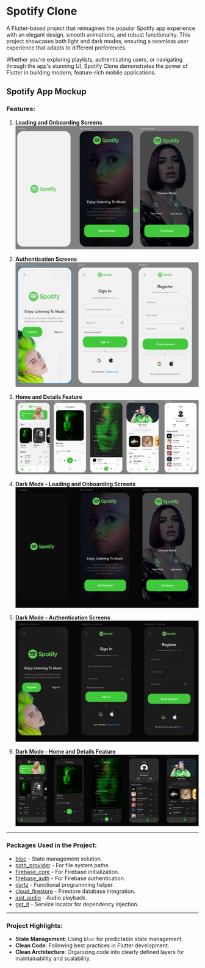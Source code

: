 # Spotify Clone

A Flutter-based project that reimagines the popular Spotify app experience with an elegant design, smooth animations, and robust functionality. This project showcases both light and dark modes, ensuring a seamless user experience that adapts to different preferences.

Whether you're exploring playlists, authenticating users, or navigating through the app's stunning UI, Spotify Clone demonstrates the power of Flutter in building modern, feature-rich mobile applications.


## Spotify App Mockup

### Features:

1. **Loading and Onboarding Screens**
   ![Loading and Onboarding](<Loading and getStarted screen.PNG>)

2. **Authentication Screens**  
   ![Auth Screens](<Auth Screens.PNG>)

3. **Home and Details Feature**  
   ![Home Feature](<Home Feature.PNG>)

4. **Dark Mode - Loading and Onboarding Screens**  
   ![Dark Mode - Loading and Onboarding](<Loading and getStarted DarkMode.PNG>)

5. **Dark Mode - Authentication Screens**  
   ![Dark Mode - Auth Screens](<Auth DarkMode.PNG>)

6. **Dark Mode - Home and Details Feature**  
   ![Dark Mode - Home Feature](<Home Feature DarkMode.PNG>)

---

### Packages Used in the Project:

- [bloc](https://pub.dev/packages/bloc) - State management solution.
- [path_provider](https://pub.dev/packages/path_provider) - For file system paths.
- [firebase_core](https://pub.dev/packages/firebase_core) - For Firebase initialization.
- [firebase_auth](https://pub.dev/packages/firebase_auth) - For Firebase authentication.
- [dartz](https://pub.dev/packages/dartz) - Functional programming helper.
- [cloud_firestore](https://pub.dev/packages/cloud_firestore) - Firestore database integration.
- [just_audio](https://pub.dev/packages/just_audio) - Audio playback.
- [get_it](https://pub.dev/packages/get_it) - Service locator for dependency injection.

---

### Project Highlights:

- **State Management**: Using `bloc` for predictable state management.
- **Clean Code**: Following best practices in Flutter development.
- **Clean Architecture**: Organizing code into clearly defined layers for maintainability and scalability.
